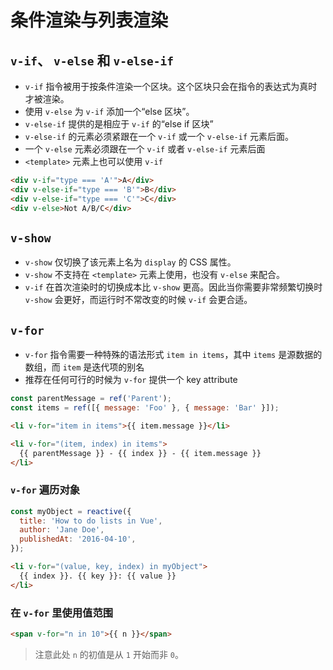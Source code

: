 # 条件渲染与列表渲染

## `v-if`、 `v-else` 和 `v-else-if`

- `v-if` 指令被用于按条件渲染一个区块。这个区块只会在指令的表达式为真时才被渲染。
- 使用 `v-else` 为 `v-if` 添加一个“else 区块”。
- `v-else-if` 提供的是相应于 `v-if` 的“else if 区块”
- `v-else-if` 的元素必须紧跟在一个 `v-if` 或一个 `v-else-if` 元素后面。
- 一个 `v-else` 元素必须跟在一个 `v-if` 或者 `v-else-if` 元素后面
- `<template>` 元素上也可以使用 `v-if`

```html
<div v-if="type === 'A'">A</div>
<div v-else-if="type === 'B'">B</div>
<div v-else-if="type === 'C'">C</div>
<div v-else>Not A/B/C</div>
```

## `v-show`

- `v-show` 仅切换了该元素上名为 `display` 的 CSS 属性。
- `v-show` 不支持在 `<template>` 元素上使用，也没有 `v-else` 来配合。
- `v-if` 在首次渲染时的切换成本比 `v-show` 更高。因此当你需要非常频繁切换时 `v-show` 会更好，而运行时不常改变的时候 `v-if` 会更合适。

## `v-for`

- `v-for` 指令需要一种特殊的语法形式 `item in items`，其中 `items` 是源数据的数组，而 `item` 是迭代项的别名
- 推荐在任何可行的时候为 `v-for` 提供一个 key attribute

```javascript
const parentMessage = ref('Parent');
const items = ref([{ message: 'Foo' }, { message: 'Bar' }]);
```

```html
<li v-for="item in items">{{ item.message }}</li>

<li v-for="(item, index) in items">
  {{ parentMessage }} - {{ index }} - {{ item.message }}
</li>
```

### `v-for` 遍历对象

```javascript
const myObject = reactive({
  title: 'How to do lists in Vue',
  author: 'Jane Doe',
  publishedAt: '2016-04-10',
});
```

```html
<li v-for="(value, key, index) in myObject">
  {{ index }}. {{ key }}: {{ value }}
</li>
```

### 在 `v-for` 里使用值范围

```html
<span v-for="n in 10">{{ n }}</span>
```

> 注意此处 `n` 的初值是从 `1` 开始而非 `0`。
